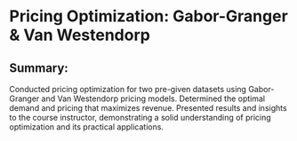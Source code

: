# Pricing Optimization: Gabor-Granger & Van Westendorp

## Summary:
Conducted pricing optimization for two pre-given datasets using Gabor-Granger and Van Westendorp pricing models. Determined the optimal demand and pricing that maximizes revenue. Presented results and insights to the course instructor, demonstrating a solid understanding of pricing optimization and its practical applications.
